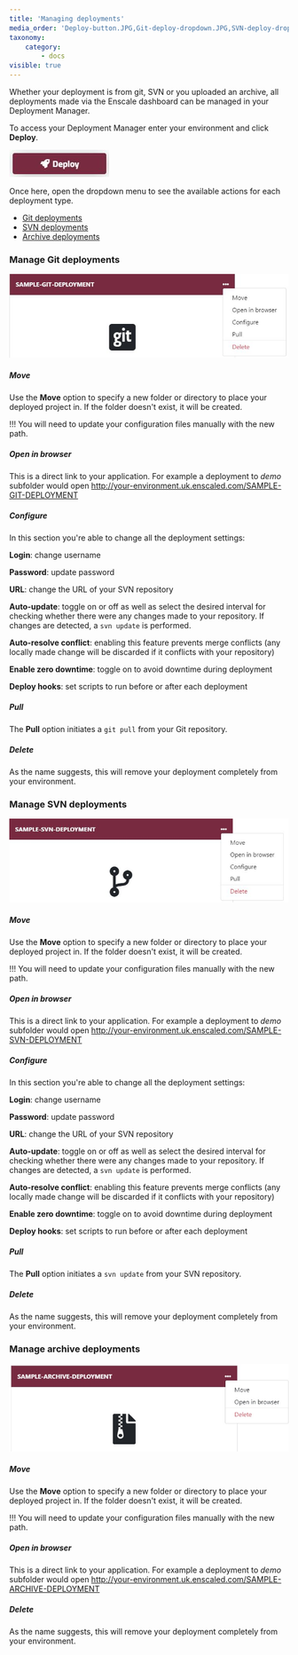 ```yaml
---
title: 'Managing deployments'
media_order: 'Deploy-button.JPG,Git-deploy-dropdown.JPG,SVN-deploy-dropdown.JPG,Archive-deploy-dropdown.JPG'
taxonomy:
    category:
        - docs
visible: true
---
```


Whether your deployment is from git, SVN or you uploaded an archive, all deployments made via the Enscale dashboard can be managed in your Deployment Manager.

To access your Deployment Manager enter your environment and click **Deploy**.

![](Deploy-button.JPG)

Once here, open the dropdown menu to see the available actions for each deployment type.
* [Git deployments](/php/deployment%20guides/managing-deployments#manage-git-deployments)
* [SVN deployments](/php/deployment%20guides/managing-deployments#manage-svn-deployments)
* [Archive deployments](/php/deployment%20guides/managing-deployments#manage-archive-deployments)

### Manage Git deployments
![](Git-deploy-dropdown.JPG)

##### Move

Use the **Move** option to specify a new folder or directory to place your deployed project in. If the folder doesn't exist, it will be created.

!!! You will need to update your configuration files manually with the new path.

##### Open in browser

This is a direct link to your application. For example a deployment to *demo* subfolder would open http://your-environment.uk.enscaled.com/SAMPLE-GIT-DEPLOYMENT

##### Configure

In this section you're able to change all the deployment settings:

**Login**: change username

**Password**: update password

**URL**: change the URL of your SVN repository

**Auto-update**: toggle on or off as well as select the desired interval for checking whether there were any changes made to your repository. If changes are detected, a `svn update` is performed.

**Auto-resolve conflict**: enabling this feature prevents merge conflicts (any locally made change will be discarded if it conflicts with your repository)

**Enable zero downtime**: toggle on to avoid downtime during deployment

**Deploy hooks**: set scripts to run before or after each deployment


##### Pull

The **Pull** option initiates a `git pull` from your Git repository.

##### Delete

As the name suggests, this will remove your deployment completely from your environment.


### Manage SVN deployments
![](SVN-deploy-dropdown.JPG)

##### Move

Use the **Move** option to specify a new folder or directory to place your deployed project in. If the folder doesn't exist, it will be created.

!!! You will need to update your configuration files manually with the new path.

##### Open in browser

This is a direct link to your application. For example a deployment to *demo* subfolder would open http://your-environment.uk.enscaled.com/SAMPLE-SVN-DEPLOYMENT

##### Configure

In this section you're able to change all the deployment settings:

**Login**: change username

**Password**: update password

**URL**: change the URL of your SVN repository

**Auto-update**: toggle on or off as well as select the desired interval for checking whether there were any changes made to your repository. If changes are detected, a `svn update` is performed.

**Auto-resolve conflict**: enabling this feature prevents merge conflicts (any locally made change will be discarded if it conflicts with your repository)

**Enable zero downtime**: toggle on to avoid downtime during deployment

**Deploy hooks**: set scripts to run before or after each deployment


##### Pull

The **Pull** option initiates a `svn update` from your SVN repository.

##### Delete

As the name suggests, this will remove your deployment completely from your environment.


### Manage archive deployments
![](Archive-deploy-dropdown.JPG)

##### Move

Use the **Move** option to specify a new folder or directory to place your deployed project in. If the folder doesn't exist, it will be created.

!!! You will need to update your configuration files manually with the new path.

##### Open in browser

This is a direct link to your application. For example a deployment to *demo* subfolder would open http://your-environment.uk.enscaled.com/SAMPLE-ARCHIVE-DEPLOYMENT

##### Delete

As the name suggests, this will remove your deployment completely from your environment.


